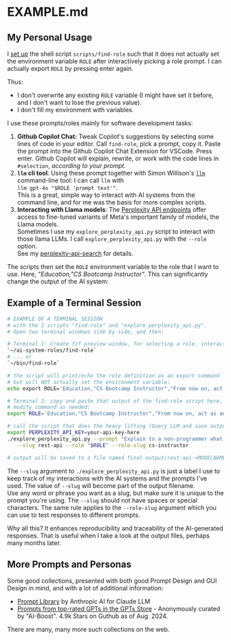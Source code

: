 # EXAMPLE.md

## My Personal Usage

I [set up](USAGE.md) the shell script `scripts/find-role` such that it does not actually set the environment variable `ROLE` after interactively picking a role prompt. I can  actually export `ROLE` by pressing enter again.

Thus:

- I don't overwrite any existing `ROLE` variable (I might have set it before, and I don't want to lose the previous value).
- I don't fill my environment with variables.

I use these prompts/roles mainly for software development tasks:

1. **Github Copilot Chat:** Tweak Copilot's suggestions by selecting some lines of code in your editor. Call `find-role`, pick a prompt, copy it. Paste the prompt into the Github Copilot Chat Extension for VSCode. Press enter. Github Copilot will explain, rewrite, or work with  the code lines in `#selection`, _according to your prompt._
2. **`llm` cli tool**: Using these prompt together with Simon Willison's [`llm`](https://github.com/simonw/llm/) command-line tool:  I can call `llm` with  
   `llm gpt-4o "$ROLE 'prompt text'"`.  
   This is a great, simple way to interact with AI systems from the command line, and for me was the basis for more complex scripts.
3. **Interacting with Llama models**: The [Perplexity API endpoints](https://docs.perplexity.ai/docs/model-cards)  offer access to fine-tuned variants of Meta's important family of models, the Llama models.  
   Sometimes I use my `explore_perplexity_api.py`  script  to interact with those llama LLMs.
   I call `explore_perplexity_api.py` with the `--role` option.  
   See my [perplexity-api-search](https://github.com/knbknb/perplexity-api-search) for details.

The scripts then set the `ROLE` environment variable to the role that I want to use. Here, _"Education,"CS Bootcamp Instructor"_. This can significantly change the output of the AI system:

## Example of a Terminal Session 

```bash
# EXAMPLE OF A TERMINAL SESSION 
# with the 2 scripts "find-role" and "explore_perplexity_api.py".
# Open two terminal windows side by side, and then:

# Terminal 1: Create fzf preview window, for selecting a role, interactively
`~/ai-system-roles/find-role`
# ... or
`~/bin/find-role`

# the script will print/echo the role definition as an export command
# but will NOT actually set the environment variable:
echo export ROLE='Education,"CS Bootcamp Instructor","From now on, act as an instructor in a computer science bootcamp, teaching algorithms to beginners. You will provide code examples using python programming language. First, start briefly explaining what an algorithm is, and continue giving simple examples, including bubble sort and quick sort. Later, wait for my prompt for additional questions. As soon as you explain and give the code samples. Whenever possible include corresponding visualizations as ASCII art."';

# Terminal 2: copy and paste that output of the find-role script here, 
# modify command as needed:
export ROLE='Education,"CS Bootcamp Instructor","From now on, act as an instructor...';

# call the script that does the heavy lifting (Query LLM and save output to a file)
export PERPLEXITY_API_KEY=your-api-key-here
./explore_perplexity_api.py --prompt "Explain to a non-programmer what a REST-API is" \
   --slug rest-api --role "$ROLE" --role-slug cs-instructor

# output will be saved to a file named final-output/rest-api-<MODELNAME>.md
```

The `--slug` argument to `./explore_perplexity_api.py` is just a label I use to keep track of my interactions with the AI systems and the prompts I've used. The value of `--slug` will become part of the output filename.  
Use any word or phrase you want as a slug, but make sure it is unique to the prompt you're using. The `--slug` should not have spaces or special characters. The same rule applies to the `--role-slug` argument which you can use to test responses to different prompts.

Why all this? It enhances reproducibility and traceability of the AI-generated responses. That is useful when I take a look at the output files, perhaps many months later.

## More Prompts and Personas

Some good collections, presented with both good Prompt Design and GUI Design in mind, and with a lot of additional information:

- [Prompt Library](https://docs.anthropic.com/claude/prompt-library) by Anthropic AI for Claude LLM
- [Prompts from top-rated GPTs in the GPTs Store](https://github.com/ai-boost/awesome-prompts) - Anonymously curated by "AI-Boost". 4.9k Stars on Guthub as of Aug. 2024.

There are many, many more such collections on the web.
